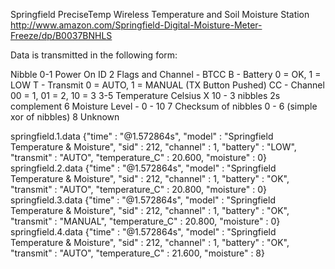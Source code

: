 Springfield PreciseTemp Wireless Temperature and Soil Moisture Station
http://www.amazon.com/Springfield-Digital-Moisture-Meter-Freeze/dp/B0037BNHLS

Data is transmitted in the following form:

Nibble
 0-1   Power On ID
  2    Flags and Channel - BTCC
          B - Battery 0 = OK, 1 = LOW
          T - Transmit 0 = AUTO, 1 = MANUAL (TX Button Pushed)
         CC - Channel 00 = 1, 01 = 2, 10 = 3
 3-5   Temperature Celsius X 10 - 3 nibbles 2s complement
  6    Moisture Level - 0 - 10
  7    Checksum of nibbles 0 - 6 (simple xor of nibbles)
  8    Unknown
  

springfield.1.data
{"time" : "@1.572864s", "model" : "Springfield Temperature & Moisture", "sid" : 212, "channel" : 1, "battery" : "LOW", "transmit" : "AUTO", "temperature_C" : 20.600, "moisture" : 0}
springfield.2.data
{"time" : "@1.572864s", "model" : "Springfield Temperature & Moisture", "sid" : 212, "channel" : 1, "battery" : "OK", "transmit" : "AUTO", "temperature_C" : 20.800, "moisture" : 0}
springfield.3.data
{"time" : "@1.572864s", "model" : "Springfield Temperature & Moisture", "sid" : 212, "channel" : 1, "battery" : "OK", "transmit" : "MANUAL", "temperature_C" : 20.800, "moisture" : 0}
springfield.4.data
{"time" : "@1.572864s", "model" : "Springfield Temperature & Moisture", "sid" : 212, "channel" : 1, "battery" : "OK", "transmit" : "AUTO", "temperature_C" : 21.600, "moisture" : 8}
